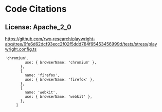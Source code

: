 # Code Citations

## License: Apache_2_0
https://github.com/rwx-research/playwright-abq/tree/6fe6d62dcf93ecc2f02f5ddd784f65453456999d/tests/stress/playwright.config.ts

```
'chromium',
         use: { browserName: 'chromium' },
       },
       {
         name: 'firefox',
         use: { browserName: 'firefox' },
       },
       {
         name: 'webkit',
         use: { browserName: 'webkit' },
       },
     ]
```

